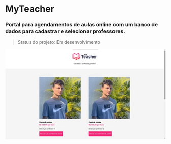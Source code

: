 # MyTeacher
<h3>Portal para agendamentos de aulas online com um banco de dados para cadastrar e selecionar professores.</h3>

> Status do projeto: Em desenvolvimento




<img src="Images/Exp.jpeg" width="600rem">

